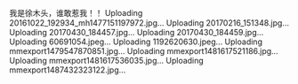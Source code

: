 我是徐木头，谁敢惹我！！
Uploading 20161022_192934_mh1477151197972.jpg…
Uploading 20170216_151348.jpg…
Uploading 20170430_184457.jpg…
Uploading 20170430_184459.jpg…
Uploading 60691054.jpeg…
Uploading 1192620630.jpeg…
Uploading mmexport1479547870851.jpg…
Uploading mmexport1481617521186.jpg…
Uploading mmexport1481617536035.jpg…
Uploading mmexport1487432323122.jpg…
